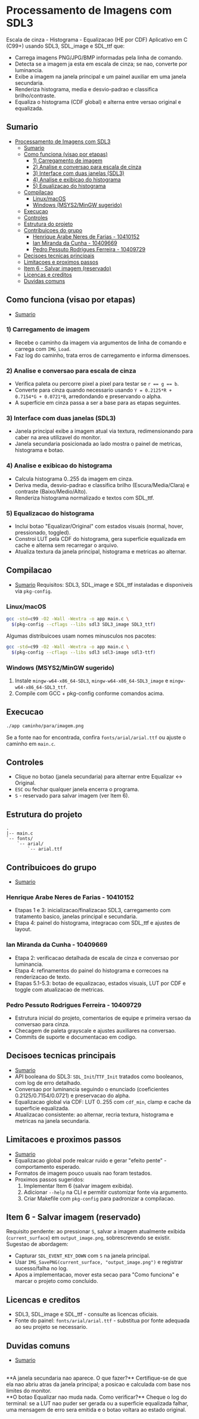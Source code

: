 # Processamento de Imagens com SDL3

Escala de cinza - Histograma - Equalizacao (HE por CDF)
Aplicativo em C (C99+) usando SDL3, SDL_image e SDL_ttf que:

- Carrega imagens PNG/JPG/BMP informadas pela linha de comando.
- Detecta se a imagem ja esta em escala de cinza; se nao, converte por luminancia.
- Exibe a imagem na janela principal e um painel auxiliar em uma janela secundaria.
- Renderiza histograma, media e desvio-padrao e classifica brilho/contraste.
- Equaliza o histograma (CDF global) e alterna entre versao original e equalizada.

## Sumario

- [Processamento de Imagens com SDL3](#processamento-de-imagens-com-sdl3)
  - [Sumario](#sumario)
  - [Como funciona (visao por etapas)](#como-funciona-visao-por-etapas)
    - [1) Carregamento de imagem](#1-carregamento-de-imagem)
    - [2) Analise e conversao para escala de cinza](#2-analise-e-conversao-para-escala-de-cinza)
    - [3) Interface com duas janelas (SDL3)](#3-interface-com-duas-janelas-sdl3)
    - [4) Analise e exibicao do histograma](#4-analise-e-exibicao-do-histograma)
    - [5) Equalizacao do histograma](#5-equalizacao-do-histograma)
  - [Compilacao](#compilacao)
    - [Linux/macOS](#linuxmacos)
    - [Windows (MSYS2/MinGW sugerido)](#windows-msys2mingw-sugerido)
  - [Execucao](#execucao)
  - [Controles](#controles)
  - [Estrutura do projeto](#estrutura-do-projeto)
  - [Contribuicoes do grupo](#contribuicoes-do-grupo)
    - [Henrique Arabe Neres de Farias - 10410152](#henrique-arabe-neres-de-farias---10410152)
    - [Ian Miranda da Cunha - 10409669](#ian-miranda-da-cunha---10409669)
    - [Pedro Pessuto Rodrigues Ferreira - 10409729](#pedro-pessuto-rodrigues-ferreira---10409729)
  - [Decisoes tecnicas principais](#decisoes-tecnicas-principais)
  - [Limitacoes e proximos passos](#limitacoes-e-proximos-passos)
  - [Item 6 - Salvar imagem (reservado)](#item-6---salvar-imagem-reservado)
  - [Licencas e creditos](#licencas-e-creditos)
  - [Duvidas comuns](#duvidas-comuns)

## Como funciona (visao por etapas)
- [Sumario](#sumario)

### 1) Carregamento de imagem

- Recebe o caminho da imagem via argumentos de linha de comando e carrega com `IMG_Load`.
- Faz log do caminho, trata erros de carregamento e informa dimensoes.

### 2) Analise e conversao para escala de cinza

- Verifica paleta ou percorre pixel a pixel para testar se `r == g == b`.
- Converte para cinza quando necessario usando `Y = 0.2125*R + 0.7154*G + 0.0721*B`, arredondando e preservando o alpha.
- A superficie em cinza passa a ser a base para as etapas seguintes.

### 3) Interface com duas janelas (SDL3)

- Janela principal exibe a imagem atual via textura, redimensionando para caber na area utilizavel do monitor.
- Janela secundaria posicionada ao lado mostra o painel de metricas, histograma e botao.

### 4) Analise e exibicao do histograma

- Calcula histograma 0..255 da imagem em cinza.
- Deriva media, desvio-padrao e classifica brilho (Escura/Media/Clara) e contraste (Baixo/Medio/Alto).
- Renderiza histograma normalizado e textos com SDL_ttf.

### 5) Equalizacao do histograma

- Inclui botao "Equalizar/Original" com estados visuais (normal, hover, pressionado, toggled).
- Constroi LUT pela CDF do histograma, gera superficie equalizada em cache e alterna sem recarregar o arquivo.
- Atualiza textura da janela principal, histograma e metricas ao alternar.

## Compilacao
- [Sumario](#sumario)
Requisitos: SDL3, SDL_image e SDL_ttf instaladas e disponiveis via `pkg-config`.

### Linux/macOS

```sh
gcc -std=c99 -O2 -Wall -Wextra -o app main.c \
  $(pkg-config --cflags --libs sdl3 SDL3_image SDL3_ttf)
```

Algumas distribuicoes usam nomes minusculos nos pacotes:

```sh
gcc -std=c99 -O2 -Wall -Wextra -o app main.c \
  $(pkg-config --cflags --libs sdl3 sdl3-image sdl3-ttf)
```

### Windows (MSYS2/MinGW sugerido)

1. Instale `mingw-w64-x86_64-SDL3`, `mingw-w64-x86_64-SDL3_image` e `mingw-w64-x86_64-SDL3_ttf`.
2. Compile com GCC + pkg-config conforme comandos acima.

## Execucao

```sh
./app caminho/para/imagem.png
```

Se a fonte nao for encontrada, confira `fonts/arial/arial.ttf` ou ajuste o caminho em `main.c`.

## Controles

- Clique no botao (janela secundaria) para alternar entre Equalizar <-> Original.
- `ESC` ou fechar qualquer janela encerra o programa.
- `S` - reservado para salvar imagem (ver Item 6).

## Estrutura do projeto

```text
.
|-- main.c
`-- fonts/
    `-- arial/
        `-- arial.ttf
```

## Contribuicoes do grupo
- [Sumario](#sumario)
### Henrique Arabe Neres de Farias - 10410152

- Etapas 1 e 3: inicializacao/finalizacao SDL3, carregamento com tratamento basico, janelas principal e secundaria.
- Etapa 4: painel do histograma, integracao com SDL_ttf e ajustes de layout.

### Ian Miranda da Cunha - 10409669

- Etapa 2: verificacao detalhada de escala de cinza e conversao por luminancia.
- Etapa 4: refinamentos do painel do histograma e correcoes na renderizacao de texto.
- Etapas 5.1-5.3: botao de equalizacao, estados visuais, LUT por CDF e toggle com atualizacao de metricas.

### Pedro Pessuto Rodrigues Ferreira - 10409729

- Estrutura inicial do projeto, comentarios de equipe e primeira versao da conversao para cinza.
- Checagem de paleta grayscale e ajustes auxiliares na conversao.
- Commits de suporte e documentacao em codigo.

## Decisoes tecnicas principais
- [Sumario](#sumario)
- API booleana do SDL3: `SDL_Init`/`TTF_Init` tratados como booleanos, com log de erro detalhado.
- Conversao por luminancia seguindo o enunciado (coeficientes 0.2125/0.7154/0.0721) e preservacao do alpha.
- Equalizacao global via CDF: LUT 0..255 com `cdf_min`, clamp e cache da superficie equalizada.
- Atualizacao consistente: ao alternar, recria textura, histograma e metricas na janela secundaria.

## Limitacoes e proximos passos
- [Sumario](#sumario)
- Equalizacao global pode realcar ruido e gerar "efeito pente" - comportamento esperado.
- Formatos de imagem pouco usuais nao foram testados.
- Proximos passos sugeridos:
  1. Implementar Item 6 (salvar imagem exibida).
  2. Adicionar `--help` na CLI e permitir customizar fonte via argumento.
  3. Criar Makefile com `pkg-config` para padronizar a compilacao.

## Item 6 - Salvar imagem (reservado)

Requisito pendente: ao pressionar `S`, salvar a imagem atualmente exibida (`current_surface`) em `output_image.png`, sobrescrevendo se existir.
Sugestao de abordagem:

- Capturar `SDL_EVENT_KEY_DOWN` com `S` na janela principal.
- Usar `IMG_SavePNG(current_surface, "output_image.png")` e registrar sucesso/falha no log.
- Apos a implementacao, mover esta secao para "Como funciona" e marcar o projeto como concluido.

## Licencas e creditos

- SDL3, SDL_image e SDL_ttf - consulte as licencas oficiais.
- Fonte do painel: `fonts/arial/arial.ttf` - substitua por fonte adequada ao seu projeto se necessario.

## Duvidas comuns
- [Sumario](#sumario)
<br>
**A janela secundaria nao aparece. O que fazer?**
Certifique-se de que ela nao abriu atras da janela principal; a posicao e calculada com base nos limites do monitor.
<br>
**O botao Equalizar nao muda nada. Como verificar?**
Cheque o log do terminal: se a LUT nao puder ser gerada ou a superficie equalizada falhar, uma mensagem de erro sera emitida e o botao voltara ao estado original.
